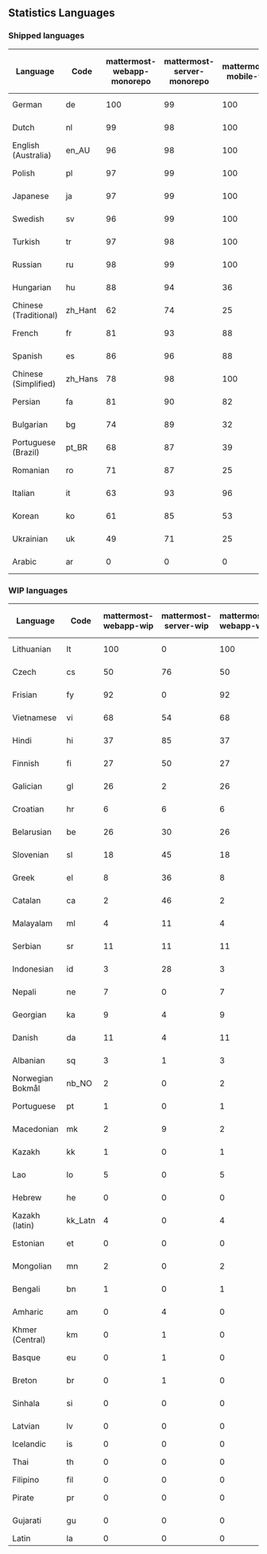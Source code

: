 ## Statistics Languages ##
###  Shipped languages  ###
|Language|Code|mattermost-webapp-monorepo|mattermost-server-monorepo|mattermost-mobile-v2|mattermost-desktop|mattermost-boards-webapp-monorepo|mattermost-playbooks-webapp-monorepo|calls-webapp|Total|Last Modified|
|---|---|---|---|---|---|---|---|---|---|---|
|German|de| 100| 99| 100| 100| 100| 100| 100| 99|2023-06-16T11:57:16.144288Z|
|Dutch|nl| 99| 98| 100| 100| 100| 100| 100| 99|2023-06-16T12:13:29.439356Z|
|English (Australia)|en_AU| 96| 98| 100| 100| 100| 99| 0| 98|2023-06-16T11:32:54.896590Z|
|Polish|pl| 97| 99| 100| 100| 100| 100| 100| 98|2023-06-16T11:34:39.810579Z|
|Japanese|ja| 97| 99| 100| 100| 100| 100| 98| 98|2023-06-16T11:33:49.822116Z|
|Swedish|sv| 96| 99| 100| 100| 100| 100| 0| 98|2023-06-16T11:35:14.178170Z|
|Turkish|tr| 97| 98| 100| 100| 100| 100| 98| 97|2023-06-16T11:35:23.335956Z|
|Russian|ru| 98| 99| 100| 100| 100| 61| 0| 96|2023-06-16T11:35:05.383143Z|
|Hungarian|hu| 88| 94| 36| 94| 94| 81| 0| 87|2023-06-16T11:33:31.887278Z|
|Chinese (Traditional)|zh_Hant| 62| 74| 25| 0| 97| 2| 0| 84|2023-06-16T11:35:55.651641Z|
|French|fr| 81| 93| 88| 91| 98| 27| 60| 82|2023-06-16T11:33:21.724619Z|
|Spanish|es| 86| 96| 88| 93| 48| 0| 30| 81|2023-06-16T11:33:03.903630Z|
|Chinese (Simplified)|zh_Hans| 78| 98| 100| 100| 98| 30| 98| 80|2023-06-17T01:27:58.788714Z|
|Persian|fa| 81| 90| 82| 94| 26| 1| 0| 76|2023-06-16T11:33:12.281757Z|
|Bulgarian|bg| 74| 89| 32| 0| 0| 0| 0| 74|2023-06-16T11:32:35.843428Z|
|Portuguese (Brazil)|pt_BR| 68| 87| 39| 47| 100| 0| 73| 73|2023-06-16T11:34:48.178661Z|
|Romanian|ro| 71| 87| 25| 0| 0| 0| 0| 70|2023-06-16T11:34:56.639971Z|
|Italian|it| 63| 93| 96| 22| 66| 0| 25| 70|2023-06-16T11:33:40.587197Z|
|Korean|ko| 61| 85| 53| 100| 100| 100| 1| 68|2023-06-06T07:56:13.801461Z|
|Ukrainian|uk| 49| 71| 25| 75| 53| 0| 0| 53|2023-06-16T11:35:33.350034Z|
|Arabic|ar| 0| 0| 0| 43| 45| 0| 0| 4|2023-04-07T15:44:05.561803Z|
###  WIP languages  ###
|Language|Code|mattermost-webapp-wip|mattermost-server-wip|mattermost-webapp-wip|mattermost-desktop-wip|Total|Last Modified|
|---|---|---|---|---|---|---|--|
|Lithuanian|lt| 100| 0| 100| 100| 45|2023-04-20T18:20:36.422339Z|
|Czech|cs| 50| 76| 50| 100| 39|2023-06-12T08:43:55.437212Z|
|Frisian|fy| 92| 0| 92| 0| 38|2023-03-30T14:04:28.368728Z|
|Vietnamese|vi| 68| 54| 68| 14| 37|2023-06-16T06:58:19.479522Z|
|Hindi|hi| 37| 85| 37| 0| 30|2023-03-30T14:04:54.856447Z|
|Finnish|fi| 27| 50| 27| 0| 21|2023-03-30T14:04:14.936366Z|
|Galician|gl| 26| 2| 26| 0| 21|2023-02-16T10:53:47.791156Z|
|Croatian|hr| 6| 6| 6| 10| 17|2023-05-29T14:34:22.388149Z|
|Belarusian|be| 26| 30| 26| 9| 17|2023-03-30T14:03:09.873427Z|
|Slovenian|sl| 18| 45| 18| 0| 14|2023-04-06T20:14:58.767028Z|
|Greek|el| 8| 36| 8| 0| 13|2023-03-30T14:03:55.229463Z|
|Catalan|ca| 2| 46| 2| 0| 10|2023-02-22T22:19:51.633986Z|
|Malayalam|ml| 4| 11| 4| 0| 10|2023-04-07T16:10:53.056996Z|
|Serbian|sr| 11| 11| 11| 100| 8|2023-03-30T14:07:25.635161Z|
|Indonesian|id| 3| 28| 3| 0| 8|2023-01-20T12:30:26.132977Z|
|Nepali|ne| 7| 0| 7| 0| 7|2023-03-30T14:06:47.028356Z|
|Georgian|ka| 9| 4| 9| 0| 6|2023-04-10T20:31:24.828471Z|
|Danish|da| 11| 4| 11| 0| 5|2023-02-28T08:17:12.460986Z|
|Albanian|sq| 3| 1| 3| 0| 5|2023-03-30T14:07:18.996586Z|
|Norwegian Bokmål|nb_NO| 2| 0| 2| 0| 3|2023-04-07T15:44:19.938225Z|
|Portuguese|pt| 1| 0| 1| 100| 3|2023-05-26T13:13:24.949787Z|
|Macedonian|mk| 2| 9| 2| 29| 3|2023-05-05T04:29:07.020368Z|
|Kazakh|kk| 1| 0| 1| 0| 2|2023-01-20T12:30:28.434837Z|
|Lao|lo| 5| 0| 5| 0| 2|2023-01-28T03:29:57.636840Z|
|Hebrew|he| 0| 0| 0| 0| 1|2023-01-20T12:30:24.610278Z|
|Kazakh (latin)|kk_Latn| 4| 0| 4| 0| 1|2023-01-09T16:04:40.142668Z|
|Estonian|et| 0| 0| 0| 0| 1|2022-06-16T11:17:55.844464Z|
|Mongolian|mn| 2| 0| 2| 0| 1|2023-02-16T02:00:14.011643Z|
|Bengali|bn| 1| 0| 1| 0| 0|2022-06-18T00:07:36.707192Z|
|Amharic|am| 0| 4| 0| 0| 0|2020-07-04T19:22:35.416407Z|
|Khmer (Central)|km| 0| 1| 0| 0| 0|2022-05-06T14:27:58.323957Z|
|Basque|eu| 0| 1| 0| 0| 0|2021-06-22T14:46:44.626603Z|
|Breton|br| 0| 1| 0| 0| 0|2022-10-20T14:33:30.929526Z|
|Sinhala|si| 0| 0| 0| 0| 0|2022-10-24T11:26:43.423982Z|
|Latvian|lv| 0| 0| 0| 0| 0|2022-12-17T23:24:22.390841Z|
|Icelandic|is| 0| 0| 0| 0| 0||
|Thai|th| 0| 0| 0| 0| 0|2022-05-03T14:48:59.991556Z|
|Filipino|fil| 0| 0| 0| 0| 0||
|Pirate|pr| 0| 0| 0| 0| 0|2022-06-28T08:46:29.046651Z|
|Gujarati|gu| 0| 0| 0| 0| 0|2021-09-27T12:12:04.194601Z|
|Latin|la| 0| 0| 0| 0| 0||
